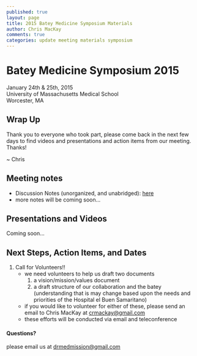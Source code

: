 ```yaml
---
published: true
layout: page
title: 2015 Batey Medicine Symposium Materials
author: Chris MacKay
comments: true
categories: update meeting materials symposium
---
```


# Batey Medicine Symposium 2015

January 24th & 25th, 2015  
University of Massachusetts Medical School  
Worcester, MA  

## Wrap Up

Thank you to everyone who took part, please come back in the next few days to find videos and presentations and action items from our meeting. Thanks!

~ Chris

## Meeting notes

- Discussion Notes (unorganized, and unabridged): [here](https://hackpad.com/Discussion-Topics-BqwgA0FcPY9)
- more notes will be coming soon...

## Presentations and Videos

Coming soon...

## Next Steps, Action Items, and Dates

1. Call for Volunteers!!
    - we need volunteers to help us draft two documents
        1. a vision/mission/values document
        1. a draft structure of our collaboration and the batey 
        (understanding that is may change based upon the needs and priorities of the Hospital el Buen Samaritano)
    - if you would like to volunteer for either of these, please send an email to Chris MacKay at [crmackay@gmail.com](mailto:crmackay@gmail.com)
    - these efforts will be conducted via email and teleconference
    

<h4>Questions?</h4>
<p>please email us at <a href="mailto:drmedmission@gmail.com">drmedmission@gmail.com</a></p>
